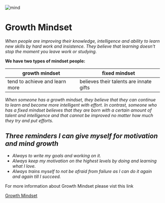 ![mind](https://www.ntaskmanager.com/wp-content/uploads/2019/05/fixed-vs-growth-mindset-blog-header-2.png)


# Growth Mindset

*When people are improving their knowledge, intelligence and ability to learn new skills by hard work and insistence. They believe that learning doesn't stop the moment you leave work or studying.*


**We have two types of mindset people:**



|growth mindset|fixed mindset| 
|--------------|--------------|
|tend to achieve and learn more|believes their talents are innate gifts|



*When someone has a growth mindset, they believe that they can continue to learn and become more intelligent with effort.  In contrast, someone who has a fixed mindset believes that they are born with a certain amount of talent and intelligence and that cannot be improved no matter how much they try and put efforts.*

## ***Three reminders I can give myself for motivation and mind growth***

* *Always to write my goals and working on it.*
* *Always keep my motivation on the highest levels by doing and learning what I love.*
* *Always trains myself to not be afraid from failure as I can do it again and again till I succeed.*


For more information about Growth Mindset please vist this link

[Growth Mindset](https://www.atlassian.com/blog/inside-atlassian/growth-mindset) 





